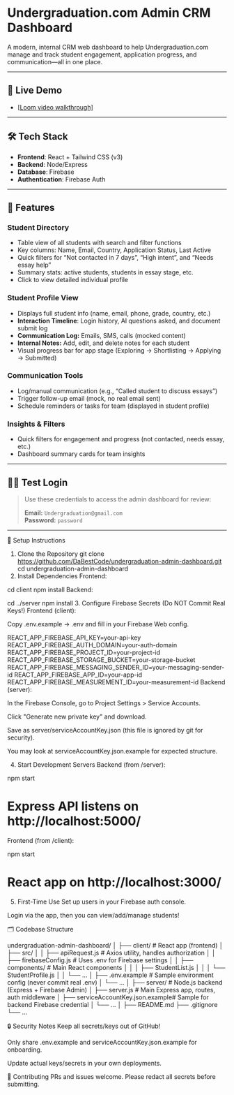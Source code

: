 # Undergraduation.com Admin CRM Dashboard

A modern, internal CRM web dashboard to help Undergraduation.com manage and track student engagement, application progress, and communication—all in one place.

---

## 🚀 Live Demo

- [[Loom video walkthrough]]([[url](https://www.loom.com/share/850d8b56e3d24245872c3bf1ce2887b7)])

---

## 🛠️ Tech Stack

- **Frontend**: React + Tailwind CSS (v3)
- **Backend**: Node/Express
- **Database**: Firebase
- **Authentication**: Firebase Auth

---

## 🎯 Features

### Student Directory

- Table view of all students with search and filter functions
- Key columns: Name, Email, Country, Application Status, Last Active
- Quick filters for “Not contacted in 7 days”, “High intent”, and “Needs essay help”
- Summary stats: active students, students in essay stage, etc.
- Click to view detailed individual profile

### Student Profile View

- Displays full student info (name, email, phone, grade, country, etc.)
- **Interaction Timeline**: Login history, AI questions asked, and document submit log
- **Communication Log:** Emails, SMS, calls (mocked content)
- **Internal Notes:** Add, edit, and delete notes for each student
- Visual progress bar for app stage (Exploring → Shortlisting → Applying → Submitted)

### Communication Tools

- Log/manual communication (e.g., “Called student to discuss essays”)
- Trigger follow-up email (mock, no real email sent)
- Schedule reminders or tasks for team (displayed in student profile)

### Insights & Filters

- Quick filters for engagement and progress (not contacted, needs essay, etc.)
- Dashboard summary cards for team insights


---

## 🧑‍💻 Test Login

> Use these credentials to access the admin dashboard for review:
>
> **Email:** `Undergraduation@gmail.com`  
> **Password:** `password`

---

🚀 Setup Instructions
1. Clone the Repository
git clone https://github.com/DaBestCode/undergraduation-admin-dashboard.git
cd undergraduation-admin-dashboard
2. Install Dependencies
Frontend:

cd client
npm install
Backend:

cd ../server
npm install
3. Configure Firebase Secrets (Do NOT Commit Real Keys!)
Frontend (client):

Copy .env.example → .env and fill in your Firebase Web config.

REACT_APP_FIREBASE_API_KEY=your-api-key
REACT_APP_FIREBASE_AUTH_DOMAIN=your-auth-domain
REACT_APP_FIREBASE_PROJECT_ID=your-project-id
REACT_APP_FIREBASE_STORAGE_BUCKET=your-storage-bucket
REACT_APP_FIREBASE_MESSAGING_SENDER_ID=your-messaging-sender-id
REACT_APP_FIREBASE_APP_ID=your-app-id
REACT_APP_FIREBASE_MEASUREMENT_ID=your-measurement-id
Backend (server):

In the Firebase Console, go to Project Settings > Service Accounts.

Click "Generate new private key" and download.

Save as server/serviceAccountKey.json (this file is ignored by git for security).

You may look at serviceAccountKey.json.example for expected structure.

4. Start Development Servers
Backend (from /server):

npm start
# Express API listens on http://localhost:5000/
Frontend (from /client):

npm start
# React app on http://localhost:3000/
5. First-Time Use
Set up users in your Firebase auth console.

Login via the app, then you can view/add/manage students!

🗂️ Codebase Structure


undergraduation-admin-dashboard/
│
├── client/                           # React app (frontend)
│   ├── src/
│   │   ├── apiRequest.js             # Axios utility, handles authorization
│   │   ├── firebaseConfig.js         # Uses .env for Firebase settings
│   │   ├── components/               # Main React components
│   │   │   ├── StudentList.js
│   │   │   └── StudentProfile.js
│   │   └── ...
│   ├── .env.example                  # Sample environment config (never commit real .env)
│   └── ...
│
├── server/                           # Node.js backend (Express + Firebase Admin)
│   ├── server.js                     # Main Express app, routes, auth middleware
│   ├── serviceAccountKey.json.example# Sample for backend Firebase credential
│   └── ...
│
├── README.md
├── .gitignore
└── ...


🔒 Security Notes
Keep all secrets/keys out of GitHub!

Only share .env.example and serviceAccountKey.json.example for onboarding.

Update actual keys/secrets in your own deployments.

👥 Contributing
PRs and issues welcome. Please redact all secrets before submitting.

